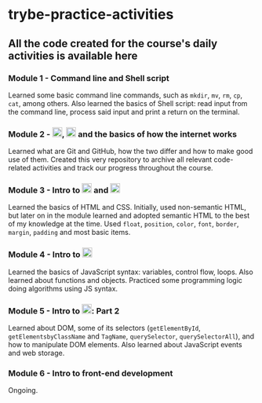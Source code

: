 # trybe-practice-activities

## All the code created for the course's daily activities is available here

### Module 1 - Command line and Shell script

  Learned some basic command line commands, such as ```mkdir```, ```mv```, ```rm```, ```cp```, ```cat```, among others. Also learned the basics of Shell script: read input from the command line, process said input and print a return on the terminal.
  
### Module 2 - <img src="https://img.icons8.com/color/48/000000/git.png" alt="git" width="20" height="20"/>, <img src="https://logos-download.com/wp-content/uploads/2016/09/GitHub_logo.png" alt="github" width="20" height="20"/> and the basics of how the internet works

  Learned what are Git and GitHub, how the two differ and how to make good use of them. Created this very repository to archive all relevant code-related activities and track our progress throughout the course. 
  
### Module 3 - Intro to <img src="https://www.w3.org/html/logo/downloads/HTML5_Badge_32.png" alt="html5" width="20" height="20"/> and <img src="https://image.flaticon.com/icons/svg/732/732190.svg" alt="css3" width="20" height="20"/>

  Learned the basics of HTML and CSS. Initially, used non-semantic HTML, but later on in the module learned and adopted semantic HTML to the best of my knowledge at the time. Used ```float```, ```position```, ```color```, ```font```, ```border```, ```margin```, ```padding``` and most basic items.

### Module 4 - Intro to <img src="https://logos-download.com/wp-content/uploads/2019/01/JavaScript_Logo.png" alt="javascript" width="20" height="20"/>

  Learned the basics of JavaScript syntax: variables, control flow, loops. Also learned about functions and objects. Practiced some programming logic doing algorithms using JS syntax.

### Module 5 - Intro to <img src="https://logos-download.com/wp-content/uploads/2019/01/JavaScript_Logo.png" alt="javascript" width="20" height="20"/>: Part 2

  Learned about DOM, some of its selectors (```getElementById```, ```getElementsbyClassName``` and ```TagName```, ```querySelector```, ```querySelectorAll```), and how to manipulate DOM elements. Also learned about JavaScript events and web storage.

### Module 6 - Intro to front-end development

  Ongoing.
